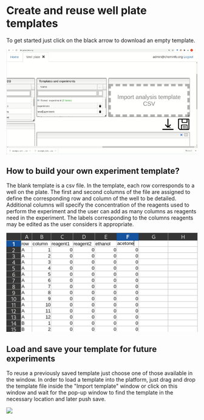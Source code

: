 # Create and reuse well plate templates

To get started just click on the black arrow to download an empty template.

<img src="images/example_template.gif">

## How to build your own experiment template?

The blank template is a csv file. In the template, each row corresponds to a well on the plate. The first and second columns of the file are assigned to define the corresponding row and column of the well to be detailed.  Additional columns will specify the concentration of the reagents used to perform the experiment and the user can add as many columns as reagents need in the experiment. The labels corresponding to the columns reagents may be edited as the user considers it appropriate.

<img src="images/empty_template.png">

## Load and save your template for future experiments

To reuse a previously saved template just choose one of those available in the window. In order to load a template into the platform, just drag and drop the template file inside the "Import template" window or click on this window and wait for the pop-up window to find the template in the necessary location and later push save.

<img src="images/load_template.gif">